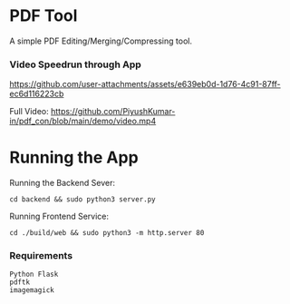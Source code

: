 # PDF Tool

A simple PDF Editing/Merging/Compressing tool.

### Video Speedrun through App

https://github.com/user-attachments/assets/e639eb0d-1d76-4c91-87ff-ec6d116223cb

Full Video: https://github.com/PiyushKumar-in/pdf_con/blob/main/demo/video.mp4

# Running the App

Running the Backend Sever:
```
cd backend && sudo python3 server.py
```


Running Frontend Service:
```
cd ./build/web && sudo python3 -m http.server 80
```

### Requirements
```
Python Flask
pdftk
imagemagick
```
